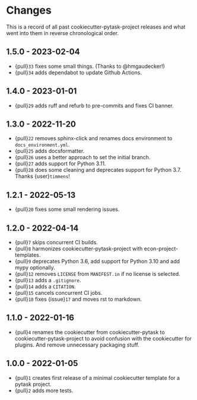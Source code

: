 # Changes

This is a record of all past cookiecutter-pytask-project releases and what went into
them in reverse chronological order.

## 1.5.0 - 2023-02-04

- {pull}`33` fixes some small things. (Thanks to @hmgaudecker!)
- {pull}`34` adds dependabot to update Github Actions.

## 1.4.0 - 2023-01-01

- {pull}`29` adds ruff and refurb to pre-commits and fixes CI banner.

## 1.3.0 - 2022-11-20

- {pull}`22` removes sphinx-click and renames docs environment to
  `docs_environment.yml`.
- {pull}`25` adds docsformatter.
- {pull}`26` uses a better approach to set the initial branch.
- {pull}`27` adds support for Python 3.11.
- {pull}`28` does some cleaning and deprecates support for Python 3.7. Thanks
  {user}`timmens`!

## 1.2.1 - 2022-05-13

- {pull}`20` fixes some small rendering issues.

## 1.2.0 - 2022-04-14

- {pull}`7` skips concurrent CI builds.
- {pull}`8` harmonizes cookiecutter-pytask-project with econ-project-templates.
- {pull}`9` deprecates Python 3.6, add support for Python 3.10 and add mypy optionally.
- {pull}`12` removes `LICENSE` from `MANIFEST.in` if no license is selected.
- {pull}`13` adds a `.gitignore`.
- {pull}`14` adds a `CITATION`.
- {pull}`15` cancels concurrent CI jobs.
- {pull}`18` fixes {issue}`17` and moves rst to markdown.

## 1.1.0 - 2022-01-16

- {pull}`4` renames the cookiecutter from cookiecutter-pytask to
  cookiecutter-pytask-project to avoid confusion with the cookiecutter for plugins. And
  remove unnecessary packaging stuff.

## 1.0.0 - 2022-01-05

- {pull}`1` creates first release of a minimal cookiecutter template for a pytask
  project.
- {pull}`2` adds more tests.

